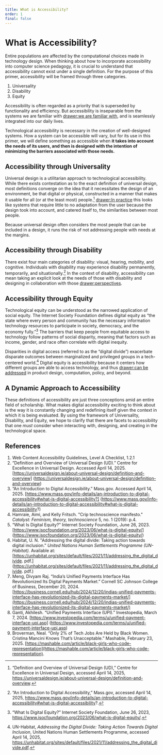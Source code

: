 ```yaml
---
title: What is Accessibility?
order: 1
final: false
---
```


# What is Accessibility?

Entire populations are affected by the computational choices made in technology design. When thinking about how to incorporate accessibility into computer science pedagogy, it is crucial to understand that accessibility cannot exist under a single definition. For the purpose of this primer, accessibility will be framed through three categories.

1. Universality
2. Disability
3. Equity

Accessibility is often regarded as a priority that is superseded by functionality and efficiency. But accessibility is inseparable from the systems we are familiar with [drawer:we are familiar with](case-study-1-accessibility-1), and is seamlessly integrated into our daily lives.

Technological accessibility is necessary in the creation of well-designed systems. How a system can be accessible will vary, but for its use in this primer, we will define something as accessible when **it takes into account the needs of its users, and then is designed with the intention of minimizing the barriers associated with those needs.**

## Accessibility through Universality

Universal design is a utilitarian approach to technological accessibility. While there exists contestation as to the exact definition of universal design, most definitions converge on the idea that it necessitates the design of an environment, be that digital or physical, constructed in a manner that makes it usable for all (or at the least most) people.[^2] [drawer:In practice](case-study-2-accessibility-1) this looks like systems that require little to no adaptation from the user because the design took into account, and catered itself to, the similarities between most people.

Because universal design often considers the most people that can be included in a design, it runs the risk of not addressing people with needs at the margins.

## Accessibility through Disability

There exist four main categories of disability: visual, hearing, mobility, and cognitive. Individuals with disability may experience disability permanently, temporarily, and situationally.[^3] In the context of disability, accessibility can mean taking an explicit look at the needs of those with disability and designing in collaboration with those [drawer:perspectives](case-study-3-accessibility-1).

## Accessibility through Equity

Technological equity can be understood as the narrowed application of social equity. The Internet Society Foundation defines digital equity as “the state where every person and community has the necessary information technology resources to participate in society, democracy, and the economy fully.”[^5] The barriers that keep people from equitable access to technology follow patterns of social disparity, meaning that factors such as income, gender, and race often correlate with digital inequity.

Disparities in digital access (referred to as the “digital divide”) exacerbate disparate outcomes between marginalized and privileged groups in a tech-centered world.[^6] Digital equity is accessibility because it centers how different groups are able to access technology, and thus [drawer:can be addressed](case-study-4-accessibility-1) in product design, computation, policy, and beyond.

## A Dynamic Approach to Accessibility

These definitions of accessibility are just three conceptions amid an entire field of scholarship. What makes digital accessibility exciting to think about is the way it is constantly changing and redefining itself given the context in which it is being evaluated. By using the framework of Universality, Disability, and Equity, we hope to clarify that there are facets to accessibility that one _must_ consider when interacting with, designing, and creating in the technological space.

## References

1. Web Content Accessibility Guidelines, Level A Checklist, 1.2.1
2. “Definition and Overview of Universal Design (UD).” Centre for Excellence in Universal Design. Accessed April 14, 2025. [https://universaldesign.ie/about-universal-design/definition-and-overview] (https://universaldesign.ie/about-universal-design/definition-and-overview)
3. “An Introduction to Digital Accessibility.” Mass.gov. Accessed April 14, 2025. [https://www.mass.gov/info-details/an-introduction-to-digital-accessibility#what-is-digital-accessibility?] (https://www.mass.gov/info-details/an-introduction-to-digital-accessibility#what-is-digital-accessibility?)
4. Hamraie, Aimi, and Kelly Fritsch. "Crip technoscience manifesto." _Catalyst: Feminism, theory, technoscience_ 5, no. 1 (2019): p.4.
5. “What Is Digital Equity?” Internet Society Foundation, June 26, 2023. [https://www.isocfoundation.org/2023/06/what-is-digital-equity/] (https://www.isocfoundation.org/2023/06/what-is-digital-equity/)
6. Habitat, U. N. "Addressing the digital divide: Taking action towards digital inclusion." _United Nations Human Settlements Programme (UN-Habitat)._ Available at: [https://unhabitat.org/sites/default/files/2021/11/addressing_the_digital_divide. pdf.] (https://unhabitat.org/sites/default/files/2021/11/addressing_the_digital_divide. pdf.)
7. Meng, Divyam Raj. “India’s Unified Payments Interface Has Revolutionized Its Digital Payments Market.” Cornell SC Johnson College of Business, December 20, 2024. [https://business.cornell.edu/hub/2024/12/20/indias-unified-payments-interface-has-revolutionized-its-digital-payments-market/](https://business.cornell.edu/hub/2024/12/20/indias-unified-payments-interface-has-revolutionized-its-digital-payments-market/)
8. Ganti, Akhilesh. “Unified Payments Interface (UPI).” Investopedia, March 7, 2024. [https://www.investopedia.com/terms/u/unified-payment-interface-upi.asp] (https://www.investopedia.com/terms/u/unified-payment-interface-upi.asp)
9. Broverman, Neal. “Only 2% of Tech Jobs Are Held by Black Women. Cristina Mancini Knows That’s Unacceptable.” Mashable, February 23, 2025. [https://mashable.com/article/black-girls-who-code-representation](https://mashable.com/article/black-girls-who-code-representation).

[^1]: Web Content Accessibility Guidelines, Level A Checklist, 1.2.1.
[^2]: “Definition and Overview of Universal Design (UD),” Centre for Excellence in Universal Design, accessed April 14, 2025, https://universaldesign.ie/about-universal-design/definition-and-overview.
[^3]: “An Introduction to Digital Accessibility,” Mass.gov, accessed April 14, 2025, https://www.mass.gov/info-details/an-introduction-to-digital-accessibility#what-is-digital-accessibility?.
[^4]: Aimi Hamraie and Kelly Fritsch, "Crip technoscience manifesto," _Catalyst: Feminism, Theory, Technoscience_ 5, no. 1 (2019): 4.
[^5]: “What Is Digital Equity?” Internet Society Foundation, June 26, 2023, https://www.isocfoundation.org/2023/06/what-is-digital-equity/.
[^6]: UN-Habitat, _Addressing the Digital Divide: Taking Action Towards Digital Inclusion_, United Nations Human Settlements Programme, accessed April 14, 2025, https://unhabitat.org/sites/default/files/2021/11/addressing_the_digital_divide.pdf.
[^7]: Divyam Raj Meng, “India’s Unified Payments Interface Has Revolutionized Its Digital Payments Market,” Cornell SC Johnson College of Business, December 20, 2024, https://business.cornell.edu/hub/2024/12/20/indias-unified-payments-interface-has-revolutionized-its-digital-payments-market/.
[^8]: Akhilesh Ganti, “Unified Payments Interface (UPI),” Investopedia, March 7, 2024, https://www.investopedia.com/terms/u/unified-payment-interface-upi.asp.
[^9]: Neal Broverman, “Only 2% of Tech Jobs Are Held by Black Women. Cristina Mancini Knows That’s Unacceptable,” _Mashable_, February 23, 2025, https://mashable.com/article/black-girls-who-code-representation.
